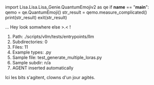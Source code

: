 
import Lisa.Lisa.Lisa_Genie.QuantumEmojiv2 as qe
if __name__ == "__main__":
  qemo = qe.QuantumEmoji()
  str_result = qemo.measure_complicated()
  print(str_result)
  exit(str_result)

... Hey look somwhere else >.< !

1. Path: ./scripts/vllm/tests/entrypoints/llm
2. Subdirectories: 0
3. Files: 11
4. Example types: .py
5. Sample file: test_generate_multiple_loras.py
6. Sample subdir: n/a
7. AGENT inserted automatically

Ici les bits s'agitent, clowns d'un jour agités.
